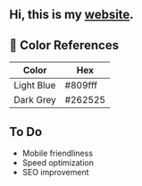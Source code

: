 ## Hi, this is my [website](https://williammawang.com).

## 🎨 Color References

| Color          | Hex      |
| -------------- | ---------|
| Light Blue     | #809fff  |
| Dark Grey      | #262525  |

## To Do
- Mobile friendliness
- Speed optimization
- SEO improvement